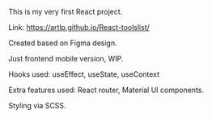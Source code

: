 This is my very first React project.

Link: https://artlp.github.io/React-toolslist/

Created based on Figma design.

Just frontend mobile version, WIP.

Hooks used: useEffect, useState, useContext

Extra features used: React router, Material UI components.

Styling via SCSS.